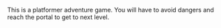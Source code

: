 This is a platformer adventure game. You will have to avoid dangers and reach the portal to get to next level.
